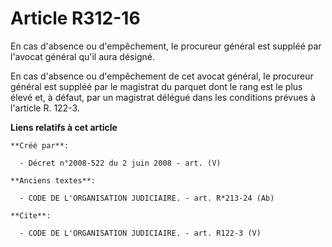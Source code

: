 # Article R312-16

En cas d'absence ou d'empêchement, le procureur général est suppléé par l'avocat général qu'il aura désigné. 

En cas d'absence ou d'empêchement de cet avocat général, le procureur général est suppléé par le magistrat du parquet dont le
rang est le plus élevé et, à défaut, par un magistrat délégué dans les conditions prévues à l'article R. 122-3.

**Liens relatifs à cet article**

	**Créé par**:

	  - Décret n°2008-522 du 2 juin 2008 - art. (V)

	**Anciens textes**:

	  - CODE DE L'ORGANISATION JUDICIAIRE. - art. R*213-24 (Ab)

	**Cite**:

	  - CODE DE L'ORGANISATION JUDICIAIRE. - art. R122-3 (V)
